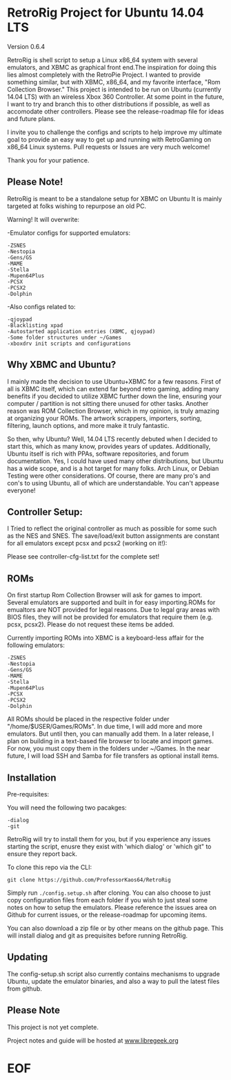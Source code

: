 RetroRig Project for Ubuntu 14.04 LTS
===================================================
Version 0.6.4

RetroRig is shell script to setup a Linux x86_64 system  with several emulators, and XBMC as graphical 
front end.The inspiration for doing this lies almost completely with the RetroPie Project. I wanted to provide
something similar, but with XBMC, x86_64, and my favorite interface, "Rom Collection Browser."
This project is intended to be run on Ubuntu (currently 14.04 LTS) with an wireless Xbox 360 Controller. 
At some point in the future, I want to try and branch this to other distributions if possible, as well
as accomodate other controllers. Please see the release-roadmap file for ideas and future plans. 

I invite you to challenge the configs and scripts to help improve my ultimate goal to provide
an easy way to get up and running with RetroGaming on x86_64 Linux systems. Pull requests or
Issues are very much welcome! 

Thank you for your patience.

## Please Note!

RetroRig is meant to be a standalone setup for XBMC on Ubuntu
It is mainly targeted at folks wishing to repurpose an old PC. 

Warning! It will overwrite:

-Emulator configs for supported emulators:

	-ZSNES
	-Nestopia
	-Gens/GS
	-MAME
	-Stella
	-Mupen64Plus
	-PCSX
	-PCSX2
	-Dolphin
-Also configs related to:

	-qjoypad
	-Blacklisting xpad
	-Autostarted application entries (XBMC, qjoypad)
	-Some folder structures under ~/Games
	-xboxdrv init scripts and configurations

## Why XBMC and Ubuntu?

I mainly made the decision to use Ubuntu+XBMC for a few reasons. First of all is XBMC itself, which can
extend far beyond retro gaming, adding many benefits if you decided to utilize XBMC further down the 
line, ensuring your computer / partition is not sitting there unused for other tasks. Another reason
was ROM Collection Browser, which in my opinion, is truly amazing at organizing your ROMs. The artwork
scrappers, importers, sorting, filtering, launch options, and more make it truly fantastic.

So then, why Ubuntu? Well, 14.04 LTS recently debuted when I decided to start this, which as many know,
provides years of updates. Additionally, Ubuntu itself is rich with PPAs, software repositories, and
forum documentation. Yes, I could have used many other distributions, but Ubuntu has a wide scope,
and is a hot target for many folks. Arch Linux, or Debian Testing were other considerations. Of course, 
there are many pro's and con's to using Ubuntu, all of which are understandable. You can't appease 
everyone!

## Controller Setup:

I Tried to reflect the original controller as much as possible for some such as the NES and SNES. The
save/load/exit button assignments are constant for all emulators except pcsx and pcsx2 (working on it!):

Please see controller-cfg-list.txt for the complete set!
	

## ROMs

On first startup Rom Collection Browser will ask for games to import. Several emulators are supported
and built in for easy importing.ROMs for emualtors are NOT provided for legal reasons. Due to legal 
gray areas with BIOS files, they will not be provided for emulators that require them (e.g. pcsx, pcsx2).
Please do not request these items be added.

Currently importing ROMs into XBMC is a keyboard-less affair for the following emulators:

	-ZSNES
	-Nestopia
	-Gens/GS
	-MAME
	-Stella
	-Mupen64Plus
	-PCSX
	-PCSX2
	-Dolphin

All ROMs should be placed in the respective folder under "/home/$USER/Games/ROMs". In due time, I will
add more and more emulators. But until then, you can manually add them. In a later release, I plan on 
building in a text-based file browser to locate and import games. For now, you must copy them in the
folders under ~/Games. In the near future, I will load SSH and Samba for file transfers as optional
install items.

## Installation

Pre-requisites:

You will need the following two pacakges:

	-dialog
	-git

RetroRig will try to install them for you, but if you experience any issues starting the script,
enusre they exist with 'which dialog' or 'which git" to ensure they report back.

To clone this repo via the CLI:

`git clone https://github.com/ProfessorKaos64/RetroRig` 

Simply run `./config.setup.sh` after cloning.  You can also choose to just copy configuration files
from each folder if you wish to just steal some notes on how to setup the emulators. Please 
reference the issues area on Github for current issues, or the release-roadmap for upcoming 
items.

You can also download a zip file or by other means on the github page. This will install dialog and
git as prequisites before running RetroRig.

## Updating

The config-setup.sh script also currently contains mechanisms to upgrade Ubuntu, update the 
emulator binaries, and also a way to pull the latest files from github.

## Please Note

This project is not yet complete. 

Project notes and guide will be hosted at www.libregeek.org

# EOF #
